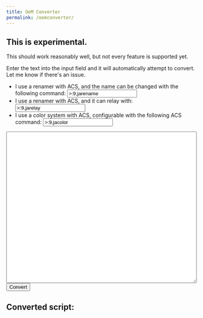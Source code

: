 ```yaml
---
title: OeM Converter
permalink: /oemconverter/
---
```


## This is experimental.
This should work reasonably well, but not every feature is supported yet.

Enter the text into the input field and it will automatically attempt to convert.
Let me know if there's an issue.


<script type="text/javascript" src="https://unpkg.com/jquery@3.6.0/dist/jquery.js"></script>
<script type="text/javascript">
function convert_code() {
  acs_code = $('#beep').val().replace(/\\\n/g, '') + '\n';
  oem_code = '';

  var in_block = 0;
  var in_rule = 0;

  function prefix() {
    let ret = '';
    for (let i = 0; i < in_block; i++) ret += '  ';
    return ret;
  }

  function prefixify(func) {
    return function(n) {
      return prefix() + func(n);
    }
  }
  function stringify(n) {
    if ( ( n[0] == '"' && n[n.length-1] == '"' ) || ( n[0] == "'" && n[n.length-1] == "'" ) ) {
      n = n.substr(1,n.length-2); n = n.replace(/"/g, '\\"');
    }
    return `"${n}"`;
  }
  function stringify_var(n) {
    if ( n.match(/^([0-9]+\.?)[0-9]*$/) == null )
      return stringify(n);
    else
      return n;
  }


  function dec_block() {
    in_block--;
    oem_code += prefix() + 'end\n';
  }

  var regexes = [
    / +/,
    n => '',
  
    /"([^"]|\""]*)"/,
    n => n[0],
  
    /\n *\n/,
    function(n) {
      if (in_block > 0) {
        in_block--;
        return '\nend\n\n';
      } else return '\n\n'
    },
  
    /\n/,
    n => n[0],
  
    /#.*/,
    n => "// " + n[0].substring(1),
  
    /mode +([a-zA-Z0-9=_ -]*) +\((.*)\)(.*)/,
    function(n) {
      var ret = `button ${n[1].replace(/ /g, '')}\n`;
      for (let button of n[2].matchAll(/ *([a-zA-Z0-9_ -]*) *= *\d[^;]*;/g)) {
        ret += `    option \"${button[1]}\"\n`;
      }
      ret += "end\n";

      return ret;
    },
  
    /action *\(([a-zA-Z0-9=_ -]*) *= *([a-zA-Z0-9=_ -]*)\)(\.\.\.)?/,
    function(n) {
      var ret = `on ${n[1].replace(/ /g, '')} = ${stringify(n[2])}`;
      in_block++;
      return ret;
    },
  
    /rule *\(([a-zA-Z0-9=_ -]*) *= *([a-zA-Z0-9=_ -]*)\)(\.\.\.)? *\n/,
    function(n) {
      var ret = `when ${n[1].replace(/ /g, '')} = ${stringify(n[2])}\n`;
      if ( in_block ) dec_block();

      in_block++;
      in_rule = 1;
      return ret;
    },
  
    new RegExp(` *(say${$('#acs_renamer_set').val()}) (.*)`),
    prefixify(n => `set wearer_name=${n[2]}${prefix()}set manufacturer=`),
  
    new RegExp(` *(say${$('#acs_renamer_say').val()}) (.*)`),
    prefixify(n => `say ${n[2]}`),
  
    new RegExp(` *(say${$('#acs_color').val()}) (.*)`),
    prefixify(n => `set color=${n[2]}`),
  
    / *([^:\n]*?):(.*)/,
    prefixify(function(n) {
      switch (n[1]) {
        case "self":
          return `think "${stringify(n[2])}"`;
        case "say":
          return `${n[1]} "${stringify(n[2])}"`;
        case "wait":
          return `wait ${n[2]}`;
        case "speechname":
          return `set wearer_name=${stringify_var(n[2])}`;
        default:
          console.log(n);
          return `#Unknown: ${n[0]}`
      }
    }),
  ];
  var rebuilds = regexes.filter((v,i) => i % 2 == 1);
  regexes = regexes.filter((v,i) => i % 2 == 0)
  var orig_acs_code = acs_code;

  while (acs_code != '') {
    if (in_rule) {
      line = acs_code.match(/.*\n/)[0];
      if (line.trim() == '') {
        oem_code += 'end\n';
        in_block--;
        in_rule = 0;
      } else {
        acs_code = acs_code.substring(line.length);
        oem_code += `  rule "${line.trim()}"\n`
        continue;
      }
    }

    earliest_match = -1;
    earliest_index = -1;
    for (var i in regexes) {
      match = acs_code.match(regexes[i]);
      if (match != null && (earliest_index == -1 || earliest_match.index > match.index)) {
        earliest_index = i;
        earliest_match = match;
      }
    }

    if (earliest_index >= 0 && earliest_match.index != 0) {
      var line_no = Array.from(orig_acs_code.substr(0, orig_acs_code.indexOf(acs_code)).matchAll('\n')).length+1;
      oem_code += '\n### UNHANDLED ###\nLine number: ' + line_no + '\n' +  acs_code.substring(0, earliest_match.index);
      acs_code = '';
    }
    if (earliest_index == -1) {
      oem_code += '\n### UNFOUND ###\n' + acs_code;
      acs_code = '';
    } else {
      let new_text = rebuilds[earliest_index](earliest_match);
      oem_code += /*`[[${earliest_index}]]` +*/ new_text;
      acs_code = acs_code.substring(earliest_match[0].length);
    }
  }

  while (in_block > 0) {
    dec_block();
  }

  $('#boop').text(oem_code);
}
      
$(function() {
    $('#beep').change(convert_code);
    convert_code();
});
</script>


<ul>
    <li>I use a renamer with ACS, and the name can be changed with the following command: <input type="text" id="acs_renamer_set" value=">:9,jarename" /></li>
    <li>I use a renamer with ACS, and it can relay with: <input type="text" id="acs_renamer_say" value=">:9,jarelay" /></li>
    <li>I use a color system with ACS, configurable with the following ACS command: <input type="text" id="acs_color" value=">:9,jacolor" /></li>
</ul>
<textarea style="width: 100%;height: 30em;" id="beep">
</textarea>
<input type="button" click="convert_code" value="Convert" />

<h2>
Converted script:
</h2>
<pre id="boop"></pre>

